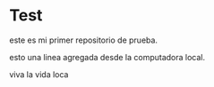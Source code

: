# Test
este es mi primer repositorio de prueba.

esto una linea agregada desde la computadora local.

viva la vida loca
